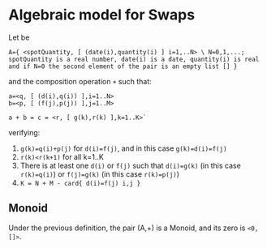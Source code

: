 # Algebraic model for Swaps

Let be 

`A={ <spotQuantity, [ (date(i),quantity(i) ] i=1,..N> \ N=0,1,...; spotQuantity is a real number, date(i) is a date, quantity(i) is real and if N=0 the second element of the pair is an empty list [] }`

and the composition operation `+` such that:

    a=<q, [ (d(i),q(i)) ],i=1..N>
    b=<p, [ (f(j),p(j)) ],j=1..M>

    a + b = c = <r, [ g(k),r(k) ],k=1..K>`

verifying:

1. `g(k)=q(i)+p(j)` for `d(i)=f(j)`, and in this case `g(k)=d(i)=f(j)`
2. `r(k)<r(k+1)` for all k=1..K
3. There is at least one `d(i)` or `f(j)` such that `d(i)=g(k)` (in this case
   `r(k)=q(i)`) or `f(j)=g(k)` (in this case `r(k)=p(j)`)
4. `K = N + M - card{ d(i)=f(j) i,j }`


## Monoid
Under the previous definition, the pair (A,+) is a Monoid, and its zero
is `<0, []>`.
